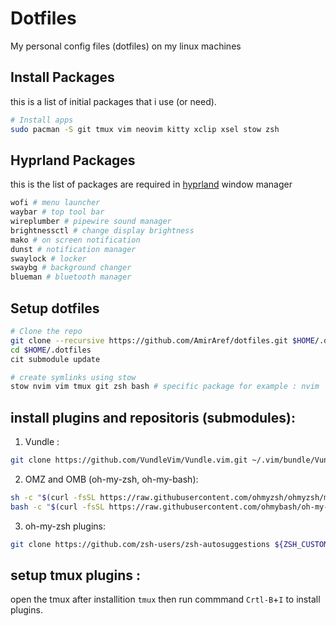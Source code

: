 # Dotfiles
My personal config files (dotfiles) on my linux machines


## Install Packages
this is a list of initial packages that i use (or need).
```bash
# Install apps
sudo pacman -S git tmux vim neovim kitty xclip xsel stow zsh
```

## Hyprland Packages
this is the list of packages are required in [hyprland](https://hyprland.org) window manager

```bash
wofi # menu launcher
waybar # top tool bar
wireplumber # pipewire sound manager
brightnessctl # change display brightness
mako # on screen notification
dunst # notification manager
swaylock # locker
swaybg # background changer
blueman # bluetooth manager
```

## Setup dotfiles
```bash
# Clone the repo
git clone --recursive https://github.com/AmirAref/dotfiles.git $HOME/.dotfiles
cd $HOME/.dotfiles
cit submodule update 

# create symlinks using stow
stow nvim vim tmux git zsh bash # specific package for example : nvim
```

## install plugins and repositoris (submodules):
<!-- 1. tpm (tmux-plugin-manager) : -->
<!-- ```bash -->
<!-- git clone https://github.com/tmux-plugins/tpm ~/.tmux/plugins/tpm -->
<!-- ``` -->
  


1. Vundle :
```bash
git clone https://github.com/VundleVim/Vundle.vim.git ~/.vim/bundle/Vundle.vim
```

<!-- 2. moc-themes :   -->
<!-- ```bash -->
<!-- git clone https://github.com/tmux-plugins/tpm ~/.moc/themes -->
<!-- ``` -->
  

2. OMZ and OMB (oh-my-zsh, oh-my-bash):
```bash
sh -c "$(curl -fsSL https://raw.githubusercontent.com/ohmyzsh/ohmyzsh/master/tools/install.sh)"
bash -c "$(curl -fsSL https://raw.githubusercontent.com/ohmybash/oh-my-bash/master/tools/install.sh)"
```

3. oh-my-zsh plugins:
```bash
git clone https://github.com/zsh-users/zsh-autosuggestions ${ZSH_CUSTOM:-~/.oh-my-zsh/custom}/plugins/zsh-autosuggestions
```

## setup tmux plugins :  
open the tmux after installition `tmux` then run commmand `Crtl-B`+`I` to install plugins.  

<!--
## setup vim plugins :  
run commmand below to install vim's plugins.  
```bash
nvim
```
-->
